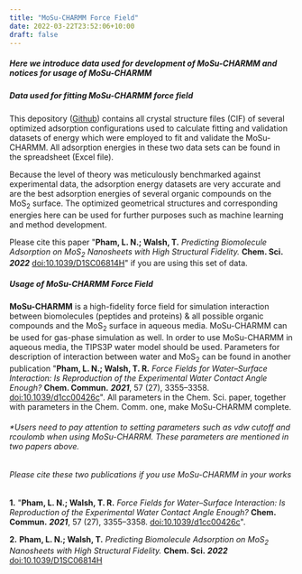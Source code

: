 ```yaml
---
title: "MoSu-CHARMM Force Field"
date: 2022-03-22T23:52:06+10:00
draft: false
---
```


##### Here we introduce data used for development of MoSu-CHARMM and notices for usage of MoSu-CHARMM

##### Data used for fitting MoSu-CHARMM force field

This depository ([Github](https://github.com/lenhanpham/MoS2-FF-paper)) contains
all crystal structure files (CIF) of several optimized adsorption configurations
used to calculate fitting and validation datasets of energy which were employed
to fit and validate the MoSu-CHARMM. All adsorption energies in these two data
sets can be found in the spreadsheet (Excel file).
 <!--more-->  

Because the level of theory was meticulously benchmarked against
experimental data, the adsorption energy datasets are very accurate and are the
best adsorption energies of several organic compounds on the MoS<sub>2</sub>
surface. The optimized geometrical structures and corresponding energies here can
be used for further purposes such as machine learning and method development.

Please cite this paper "**Pham, L. N.; Walsh, T.** *Predicting Biomolecule
Adsorption on MoS<sub>2</sub> Nanosheets with High Structural Fidelity.* **Chem.
Sci.** ***2022*** [doi:10.1039/D1SC06814H](https://doi.org/10.1039/D1SC06814H)"
if you are using this set of data. 


##### Usage of MoSu-CHARMM Force Field

**MoSu-CHARMM** is a high-fidelity force field for simulation interaction
between biomolecules (peptides and proteins) & all possible organic compounds
and the MoS<sub>2</sub> surface in aqueous media. MoSu-CHARMM can be used for
gas-phase simulation as well. In order to use MoSu-CHARMM in aqueous media, the
TIPS3P water model should be used. Parameters for description of interaction
between water and MoS<sub>2</sub> can be found in another publication "**Pham,
L. N.; Walsh, T. R.** *Force Fields for Water–Surface Interaction: Is
Reproduction of the Experimental Water Contact Angle Enough?* **Chem. Commun.**
***2021***, 57 (27), 3355–3358.
[doi:10.1039/d1cc00426c](https://doi.org/10.1039/D1CC00426C)". All parameters in
the Chem. Sci. paper, together with parameters in the Chem. Comm. one, make
MoSu-CHARMM complete. 

###### **Users need to pay attention to setting parameters such as vdw cutoff and rcoulomb when using MoSu-CHARRM. These parameters are mentioned in two papers above.*

###### Please cite these two publications if you use MoSu-CHARMM in your works

**1.**  "**Pham, L. N.; Walsh, T. R.** *Force Fields for Water–Surface Interaction: Is
Reproduction of the Experimental Water Contact Angle Enough?* **Chem. Commun.**
***2021***, 57 (27), 3355–3358.
[doi:10.1039/d1cc00426c](https://doi.org/10.1039/D1CC00426C)".

**2.** **Pham, L. N.; Walsh, T.** *Predicting Biomolecule Adsorption
on MoS<sub>2</sub> Nanosheets with High Structural Fidelity.* **Chem. Sci.** ***2022***
[doi:10.1039/D1SC06814H](https://doi.org/10.1039/D1SC06814H)

